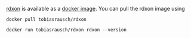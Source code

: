 [rdxon](https://github.com/tobiasrausch/rdxon) is available as a [docker image](https://hub.docker.com/r/trausch/rdxon). You can pull the rdxon image using

`docker pull tobiasrausch/rdxon`

`docker run tobiasrausch/rdxon rdxon --version`
